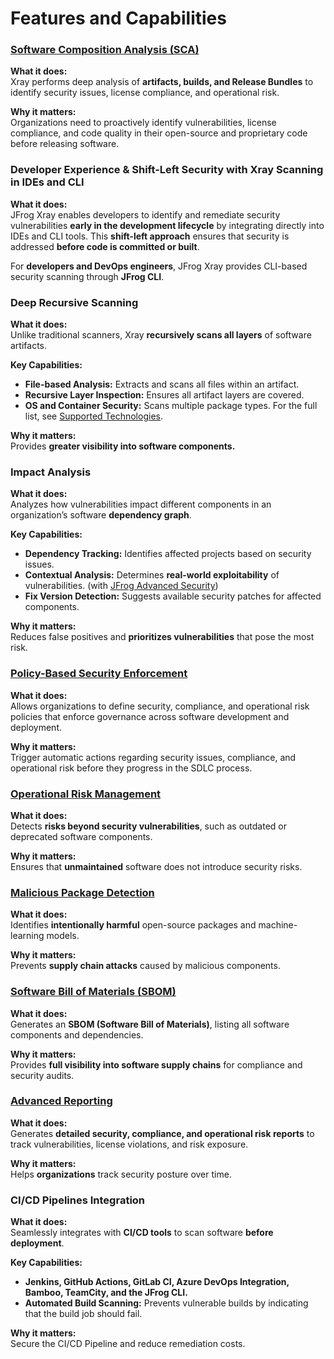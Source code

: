 # Features and Capabilities

### [**Software Composition Analysis (SCA)**](sca/)

**What it does:**\
Xray performs deep analysis of **artifacts, builds, and Release Bundles** to identify security issues, license compliance, and operational risk.

**Why it matters:**\
Organizations need to proactively identify vulnerabilities, license compliance, and code quality in their open-source and proprietary code before releasing software.&#x20;

### **Developer Experience & Shift-Left Security with Xray Scanning in IDEs and CLI**

**What it does:**\
JFrog Xray enables developers to identify and remediate security vulnerabilities **early in the development lifecycle** by integrating directly into IDEs and CLI tools. This **shift-left approach** ensures that security is addressed **before code is committed or built**.

For **developers and DevOps engineers**, JFrog Xray provides CLI-based security scanning through **JFrog CLI**.

### **Deep Recursive Scanning**

**What it does:**\
Unlike traditional scanners, Xray **recursively scans all layers** of software artifacts.

**Key Capabilities:**

* **File-based Analysis:** Extracts and scans all files within an artifact.
* **Recursive Layer Inspection:** Ensures all artifact layers are covered.
* **OS and Container Security:** Scans multiple package types. For the full list, see [Supported Technologies](../supported-technologies.md).&#x20;

**Why it matters:**\
Provides **greater visibility into software components.**

### **Impact Analysis**

**What it does:**\
Analyzes how vulnerabilities impact different components in an organization’s software **dependency graph**.

**Key Capabilities:**

* **Dependency Tracking:** Identifies affected projects based on security issues.
* **Contextual Analysis:** Determines **real-world exploitability** of vulnerabilities. (with [JFrog Advanced Security](../../advanced-security/))
* **Fix Version Detection:** Suggests available security patches for affected components.

**Why it matters:**\
Reduces false positives and **prioritizes vulnerabilities** that pose the most risk.

### [**Policy-Based Security Enforcement**](sdlc-policy-mangement/)

**What it does:**\
Allows organizations to define security, compliance, and operational risk policies that enforce governance across software development and deployment.

**Why it matters:**\
Trigger automatic actions regarding security issues, compliance, and operational risk before they progress in the SDLC process.&#x20;

### [**Operational Risk Management**](sca/operational-risk.md)

**What it does:**\
Detects **risks beyond security vulnerabilities**, such as outdated or deprecated software components.

**Why it matters:**\
Ensures that **unmaintained** software does not introduce security risks.

### [**Malicious Package Detection**](./#malicious-package-detection)

**What it does:**\
Identifies **intentionally harmful** open-source packages and machine-learning models.

**Why it matters:**\
Prevents **supply chain attacks** caused by malicious components.

### [**Software Bill of Materials (SBOM)**](export-scan-results.md)

**What it does:**\
Generates an **SBOM (Software Bill of Materials)**, listing all software components and dependencies.

**Why it matters:**\
Provides **full visibility into software supply chains** for compliance and security audits.

### [**Advanced Reporting**](reports.md)

**What it does:**\
Generates **detailed security, compliance, and operational risk reports** to track vulnerabilities, license violations, and risk exposure.

**Why it matters:**\
Helps **organizations** track security posture over time.

### &#x20;**CI/CD Pipelines Integration**

**What it does:**\
Seamlessly integrates with **CI/CD tools** to scan software **before deployment**.

**Key Capabilities:**

* **Jenkins, GitHub Actions, GitLab CI, Azure DevOps Integration, Bamboo, TeamCity, and the JFrog CLI.**&#x20;
* **Automated Build Scanning:** Prevents vulnerable builds by indicating that the build job should fail.

**Why it matters:**\
Secure the CI/CD Pipeline and reduce remediation costs.&#x20;

